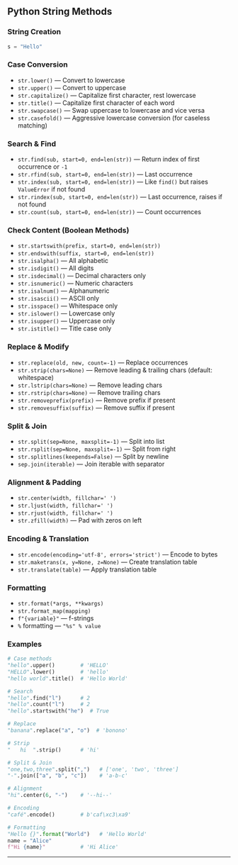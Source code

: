 ## Python String Methods 

### String Creation

```python
s = "Hello"
```

### Case Conversion

* `str.lower()` — Convert to lowercase
* `str.upper()` — Convert to uppercase
* `str.capitalize()` — Capitalize first character, rest lowercase
* `str.title()` — Capitalize first character of each word
* `str.swapcase()` — Swap uppercase to lowercase and vice versa
* `str.casefold()` — Aggressive lowercase conversion (for caseless matching)

### Search & Find

* `str.find(sub, start=0, end=len(str))` — Return index of first occurrence or `-1`
* `str.rfind(sub, start=0, end=len(str))` — Last occurrence
* `str.index(sub, start=0, end=len(str))` — Like `find()` but raises `ValueError` if not found
* `str.rindex(sub, start=0, end=len(str))` — Last occurrence, raises if not found
* `str.count(sub, start=0, end=len(str))` — Count occurrences

### Check Content (Boolean Methods)

* `str.startswith(prefix, start=0, end=len(str))`
* `str.endswith(suffix, start=0, end=len(str))`
* `str.isalpha()` — All alphabetic
* `str.isdigit()` — All digits
* `str.isdecimal()` — Decimal characters only
* `str.isnumeric()` — Numeric characters
* `str.isalnum()` — Alphanumeric
* `str.isascii()` — ASCII only
* `str.isspace()` — Whitespace only
* `str.islower()` — Lowercase only
* `str.isupper()` — Uppercase only
* `str.istitle()` — Title case only

### Replace & Modify

* `str.replace(old, new, count=-1)` — Replace occurrences
* `str.strip(chars=None)` — Remove leading & trailing chars (default: whitespace)
* `str.lstrip(chars=None)` — Remove leading chars
* `str.rstrip(chars=None)` — Remove trailing chars
* `str.removeprefix(prefix)` — Remove prefix if present
* `str.removesuffix(suffix)` — Remove suffix if present

### Split & Join

* `str.split(sep=None, maxsplit=-1)` — Split into list
* `str.rsplit(sep=None, maxsplit=-1)` — Split from right
* `str.splitlines(keepends=False)` — Split by newline
* `sep.join(iterable)` — Join iterable with separator

### Alignment & Padding

* `str.center(width, fillchar=' ')`
* `str.ljust(width, fillchar=' ')`
* `str.rjust(width, fillchar=' ')`
* `str.zfill(width)` — Pad with zeros on left

### Encoding & Translation

* `str.encode(encoding='utf-8', errors='strict')` — Encode to bytes
* `str.maketrans(x, y=None, z=None)` — Create translation table
* `str.translate(table)` — Apply translation table

### Formatting

* `str.format(*args, **kwargs)`
* `str.format_map(mapping)`
* `f"{variable}"` — f-strings
* `%` formatting — `"%s" % value`

### Examples

```python
# Case methods
"hello".upper()        # 'HELLO'
"HELLO".lower()        # 'hello'
"hello world".title()  # 'Hello World'

# Search
"hello".find("l")      # 2
"hello".count("l")     # 2
"hello".startswith("he")  # True

# Replace
"banana".replace("a", "o")  # 'bonono'

# Strip
"   hi  ".strip()      # 'hi'

# Split & Join
"one,two,three".split(",")   # ['one', 'two', 'three']
"-".join(["a", "b", "c"])    # 'a-b-c'

# Alignment
"hi".center(6, "-")    # '--hi--'

# Encoding
"café".encode()        # b'caf\xc3\xa9'

# Formatting
"Hello {}".format("World")   # 'Hello World'
name = "Alice"
f"Hi {name}"           # 'Hi Alice'
```

---

